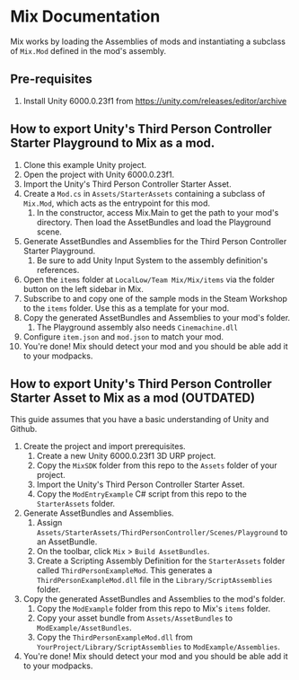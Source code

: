 # Mix Documentation
Mix works by loading the Assemblies of mods and instantiating a subclass of `Mix.Mod` defined in the mod's assembly. 

## Pre-requisites
1. Install Unity 6000.0.23f1 from https://unity.com/releases/editor/archive

## How to export Unity's Third Person Controller Starter Playground to Mix as a mod.
1. Clone this example Unity project.
1. Open the project with Unity 6000.0.23f1.
1. Import the Unity's Third Person Controller Starter Asset.
1. Create a `Mod.cs` in `Assets/StarterAssets` containing a subclass of `Mix.Mod`, which acts as the entrypoint for this mod.
	1. In the constructor, access Mix.Main to get the path to your mod's directory. Then load the AssetBundles and load the Playground scene.
1. Generate AssetBundles and Assemblies for the Third Person Controller Starter Playground.
	1. Be sure to add Unity Input System to the assembly definition's references.
1. Open the `items` folder at `LocalLow/Team Mix/Mix/items` via the folder button on the left sidebar in Mix. 
1. Subscribe to and copy one of the sample mods in the Steam Workshop to the `items` folder. Use this as a template for your mod.
1. Copy the generated AssetBundles and Assemblies to your mod's folder.
	1. The Playground assembly also needs `Cinemachine.dll`
1. Configure `item.json` and `mod.json` to match your mod.
1. You're done! Mix should detect your mod and you should be able add it to your modpacks.


## How to export Unity's Third Person Controller Starter Asset to Mix as a mod (OUTDATED)
This guide assumes that you have a basic understanding of Unity and Github.
1. Create the project and import prerequisites.
	1. Create a new Unity 6000.0.23f1 3D URP project.
	1. Copy the `MixSDK` folder from this repo to the `Assets` folder of your project.
	1. Import the Unity's Third Person Controller Starter Asset.
	1. Copy the `ModEntryExample` C# script from this repo to the `StarterAssets` folder.
1. Generate AssetBundles and Assemblies. 
	1. Assign `Assets/StarterAssets/ThirdPersonController/Scenes/Playground` to an AssetBundle.
	1. On the toolbar, click `Mix` > `Build AssetBundles`.
	1. Create a Scripting Assembly Definition for the `StarterAssets` folder called `ThirdPersonExampleMod`. This generates a `ThirdPersonExampleMod.dll` file in the `Library/ScriptAssemblies` folder.
1. Copy the generated AssetBundles and Assemblies to the mod's folder.
	1. Copy the `ModExample` folder from this repo to Mix's `items` folder.
	1. Copy your asset bundle from `Assets/AssetBundles` to `ModExample/AssetBundles`.
	1. Copy the `ThirdPersonExampleMod.dll` from `YourProject/Library/ScriptAssemblies` to `ModExample/Assemblies`.
1. You're done! Mix should detect your mod and you should be able add it to your modpacks.
